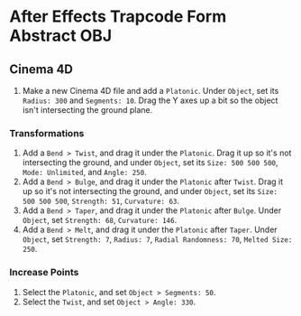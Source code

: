 # After Effects Trapcode Form Abstract OBJ

## Cinema 4D

1. Make a new Cinema 4D file and add a `Platonic`. Under `Object`, set its `Radius: 300` and `Segments: 10`. Drag the Y axes up a bit so the object isn't intersecting the ground plane.

### Transformations

1. Add a `Bend > Twist`, and drag it under the `Platonic`. Drag it up so it's not intersecting the ground, and under `Object`, set its `Size: 500 500 500`, `Mode: Unlimited`, and `Angle: 250`.
2. Add a `Bend > Bulge`, and drag it under the `Platonic` after `Twist`. Drag it up so it's not intersecting the ground, and under `Object`, set its `Size: 500 500 500`, `Strength: 51`, `Curvature: 63`.
3. Add a `Bend > Taper`, and drag it under the `Platonic` after `Bulge`. Under `Object`, set `Strength: 68`, `Curvature: 146`.
4. Add a `Bend > Melt`, and drag it under the `Platonic` after `Taper`. Under `Object`, set `Strength: 7`, `Radius: 7`, `Radial Randomness: 70`, `Melted Size: 250`.

### Increase Points

1. Select the `Platonic`, and set `Object > Segments: 50`.
2. Select the `Twist`, and set `Object > Angle: 330`.
